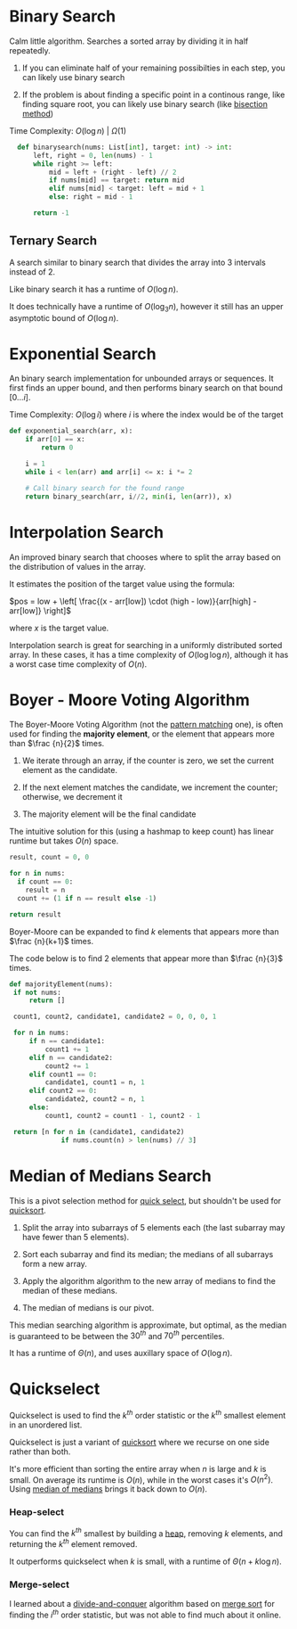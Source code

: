 # Binary Search

Calm little algorithm. Searches a sorted array by dividing it in half repeatedly.

1. If you can eliminate half of your remaining possibilties in each step, you can likely use binary search

2. If the problem is about finding a specific point in a continous range, like finding square root, you can likely use binary search (like [bisection method]())

Time Complexity: $O(\log n)$ | $\Omega (1)$


```python
  def binarysearch(nums: List[int], target: int) -> int:
      left, right = 0, len(nums) - 1
      while right >= left:
          mid = left + (right - left) // 2
          if nums[mid] == target: return mid
          elif nums[mid] < target: left = mid + 1
          else: right = mid - 1

      return -1
```
## Ternary Search

A search similar to binary search that divides the array into $3$ intervals instead of $2$.

Like binary search it has a runtime of $O (\log n)$.

It does technically have a runtime of $O(\log_{3}n)$, however it still has an upper asymptotic bound of $O(\log n)$.

# Exponential Search

An binary search implementation for unbounded arrays or sequences. It first finds an upper bound, and then performs binary search on that bound $[0 \dots i]$.

Time Complexity: $O(\log i)$ where $i$ is where the index would be of the target

  ```python
  def exponential_search(arr, x):
      if arr[0] == x:
          return 0
  
      i = 1
      while i < len(arr) and arr[i] <= x: i *= 2
  
      # Call binary search for the found range
      return binary_search(arr, i//2, min(i, len(arr)), x)
   ```

# Interpolation Search

An improved binary search that chooses where to split the array based on the distribution of values in the array.

It estimates the position of the target value using the formula: 

$pos = low + \left[ \frac{(x - arr[low]) \cdot (high - low)}{arr[high] - arr[low]} \right]$

where $x$ is the target value. 

Interpolation search is great for searching in a uniformly distributed sorted array. In these cases, it has a time complexity of $O(\log \log n)$, although it has a worst case time complexity of $O(n)$.

# Boyer - Moore Voting Algorithm

The Boyer-Moore Voting Algorithm (not the [pattern matching]() one), is often used for finding the **majority element**, or the element that appears more than $\frac {n}{2}$ times.

1. We iterate through an array, if the counter is zero, we set the current element as the candidate. 

2. If the next element matches the candidate, we increment the counter; otherwise, we decrement it

3. The majority element will be the final candidate

The intuitive solution for this (using a hashmap to keep count) has linear runtime but takes $O(n)$ space.

```python
result, count = 0, 0

for n in nums:
  if count == 0:
    result = n
  count += (1 if n == result else -1)

return result
```

Boyer-Moore can be expanded to find $k$ elements that appears more than $\frac {n}{k+1}$ times.

The code below is to find $2$ elements that appear more than $\frac {n}{3}$ times.

```python
def majorityElement(nums):
 if not nums:
     return []

 count1, count2, candidate1, candidate2 = 0, 0, 0, 1

 for n in nums:
     if n == candidate1:
         count1 += 1
     elif n == candidate2:
         count2 += 1
     elif count1 == 0:
         candidate1, count1 = n, 1
     elif count2 == 0:
         candidate2, count2 = n, 1
     else:
         count1, count2 = count1 - 1, count2 - 1

 return [n for n in (candidate1, candidate2)
             if nums.count(n) > len(nums) // 3]
```

# Median of Medians Search

This is a pivot selection method for [quick select](), but shouldn't be used for [quicksort]().

1. Split the array into subarrays of 5 elements each (the last subarray may have fewer than 5 elements).

2. Sort each subarray and find its median; the medians of all subarrays form a new array.

3. Apply the algorithm algorithm to the new array of medians to find the median of these medians.

4. The median of medians is our pivot.

This median searching algorithm is approximate, but optimal, as the median is guaranteed to be between the $30^{th}$ and $70^{th}$ percentiles.

It has a runtime of $\Theta (n)$, and uses auxillary space of $O (\log n)$.

# Quickselect

Quickselect is used to find the $k^{th}$ order statistic or the $k^{th}$ smallest element in an unordered list. 

Quickselect is just a variant of [quicksort]() where we recurse on one side rather than both.

It's more efficient than sorting the entire array when $n$ is large and $k$ is small. On average its runtime is $O(n)$, while in the worst cases it's $O(n^2)$. Using [median of medians]() brings it back down to $O(n)$.


### Heap-select

You can find the $k^{th}$ smallest by building a [heap](), removing $k$ elements, and returning the $k^{th}$ element removed.

It outperforms quickselect when $k$ is small, with a runtime of $\Theta (n + k \log n)$.

### Merge-select

I learned about a [divide-and-conquer]() algorithm based on [merge sort]() for finding the $i^{th}$ order statistic, but was not able to find much about it online. 
